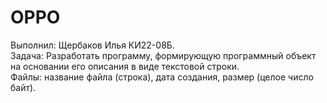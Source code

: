 # OPPO
Выполнил: Щербаков Илья КИ22-08Б.  
Задача: Разработать программу, формирующую программный объект на основании его описания в виде текстовой строки.  
Файлы: название файла (строка), дата создания, размер (целое число байт).
